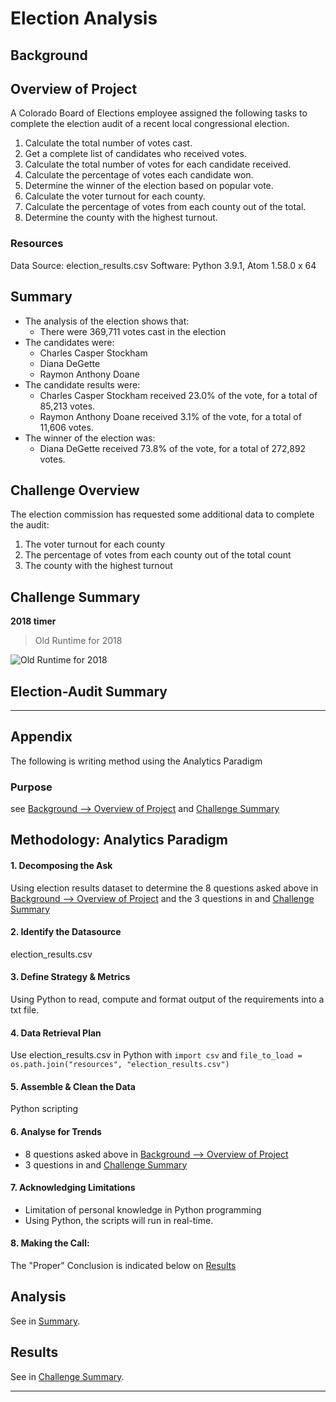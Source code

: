 # Election Analysis

## Background
## Overview of Project
A Colorado Board of Elections employee assigned the following tasks to complete the election audit of a recent local congressional election.

1. Calculate the total number of votes cast.
1. Get a complete list of candidates who received votes.
1. Calculate the total number of votes for each candidate received.
1. Calculate the percentage of votes each candidate won.
1. Determine the winner of the election based on popular vote.
1. Calculate the voter turnout for each county.
1. Calculate the percentage of votes from each county out of the total.
1. Determine the county with the highest turnout.

### Resources
Data Source: election_results.csv
Software: Python 3.9.1, Atom 1.58.0 x 64

## Summary
* The analysis of the election shows that:
  * There were 369,711 votes cast in the election
* The candidates were:
  * Charles Casper Stockham
  * Diana DeGette
  * Raymon Anthony Doane
* The candidate results were:
  * Charles Casper Stockham received 23.0% of the vote, for a total of 85,213 votes.
  * Raymon Anthony Doane received 3.1% of the vote, for a total of 11,606 votes.
* The winner of the election was:
  * Diana DeGette received 73.8% of the vote, for a total of 272,892 votes.


## Challenge Overview
The election commission has requested some additional data to complete the audit:
1. The voter turnout for each county
1. The percentage of votes from each county out of the total count
1. The county with the highest turnout

## Challenge Summary

**2018 timer**

>Old Runtime for 2018

![Old Runtime for 2018](resources/2018_timer.png)

## Election-Audit Summary





------------------

## Appendix
The following is writing method using the Analytics Paradigm

### Purpose
see  [Background --> Overview of Project](#background) and [Challenge Summary](#challenge-summary)

## Methodology: Analytics Paradigm

#### 1. Decomposing the Ask
Using election results dataset to determine the 8 questions asked above in [Background --> Overview of Project](#background) and the 3 questions in and [Challenge Summary](#challenge-summary)

#### 2. Identify the Datasource
election_results.csv

#### 3. Define Strategy & Metrics
Using Python to read, compute and format output of the requirements into a txt file.

#### 4. Data Retrieval Plan
Use election_results.csv in Python with ```import csv``` and ```file_to_load = os.path.join("resources", "election_results.csv")```

#### 5. Assemble & Clean the Data
Python scripting

#### 6. Analyse for Trends
* 8 questions asked above in [Background --> Overview of Project](#background)
* 3 questions in and [Challenge Summary](#challenge-summary)

#### 7. Acknowledging Limitations
* Limitation of personal knowledge in Python programming
* Using Python, the scripts will run in real-time.

#### 8. Making the Call:
The "Proper" Conclusion is indicated below on [Results](#results)

## Analysis
See in [Summary](#summary).

## Results
See in [Challenge Summary](#challenge-summary).

------------------
```

```
